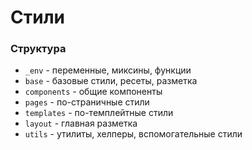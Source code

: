 # Стили

### Структура
 - `_env` - переменные, миксины, функции
 - `base` - базовые стили, ресеты, разметка
 - `components` - общие компоненты
 - `pages` - по-страничные стили
 - `templates` - по-темплейтные стили
 - `layout` - главная разметка
 - `utils` - утилиты, хелперы, вспомогательные стили
